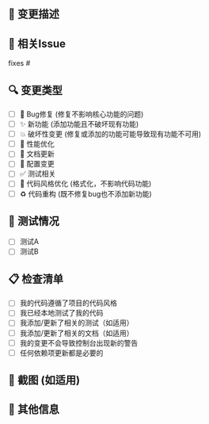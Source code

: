 ## 📝 变更描述

<!-- 请描述此PR的主要变更内容 -->

## 🔗 相关Issue

<!-- 请使用关键词如 "fixes" 或 "closes" 并链接到相关的issue -->
fixes #

## 🔍 变更类型

<!-- 请在下方选择一个或多个适用的变更类型 -->
- [ ] 🐞 Bug修复 (修复不影响核心功能的问题)
- [ ] ✨ 新功能 (添加功能且不破坏现有功能)
- [ ] 💥 破坏性变更 (修复或添加的功能可能导致现有功能不可用)
- [ ] 🚀 性能优化
- [ ] 📝 文档更新
- [ ] 🔧 配置变更
- [ ] ✅ 测试相关
- [ ] 🎨 代码风格优化 (格式化，不影响代码功能)
- [ ] ♻️ 代码重构 (既不修复bug也不添加新功能)

## 🧪 测试情况

<!-- 请描述你如何测试了你的变更 -->
- [ ] 测试A
- [ ] 测试B

## 📋 检查清单

<!-- 请确保以下项目已完成 -->
- [ ] 我的代码遵循了项目的代码风格
- [ ] 我已经本地测试了我的代码
- [ ] 我添加/更新了相关的测试（如适用）
- [ ] 我添加/更新了相关的文档（如适用）
- [ ] 我的变更不会导致控制台出现新的警告
- [ ] 任何依赖项更新都是必要的

## 📸 截图 (如适用)

<!-- 如果适用，请添加截图展示变更效果 -->

## 📌 其他信息

<!-- 添加其他你认为重要的信息 --> 
